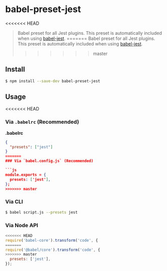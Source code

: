# babel-preset-jest

<<<<<<< HEAD
> Babel preset for all Jest plugins. This preset is automatically included when
> using
> [babel-jest](https://github.com/facebook/jest/tree/master/packages/babel-jest).
=======
> Babel preset for all Jest plugins. This preset is automatically included when using [babel-jest](https://github.com/facebook/jest/tree/master/packages/babel-jest).
>>>>>>> master

## Install

```sh
$ npm install --save-dev babel-preset-jest
```

## Usage

<<<<<<< HEAD
### Via `.babelrc` (Recommended)

**.babelrc**

```json
{
  "presets": ["jest"]
}
=======
### Via `babel.config.js` (Recommended)

```js
module.exports = {
  presets: ['jest'],
};
>>>>>>> master
```

### Via CLI

```sh
$ babel script.js --presets jest
```

### Via Node API

```javascript
<<<<<<< HEAD
require('babel-core').transform('code', {
=======
require('@babel/core').transform('code', {
>>>>>>> master
  presets: ['jest'],
});
```
